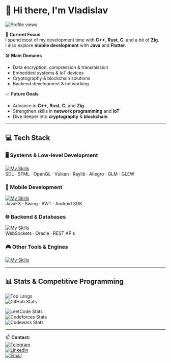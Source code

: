 # 👋 Hi there, I'm Vladislav  
![Profile views](https://komarev.com/ghpvc/?username=Andezion&label=Profile%20views&color=0e75b6&style=flat)

🎯 **Current Focus**  
I spend most of my development time with **C++**, **Rust**, **C**, and a bit of **Zig**.  
I also explore **mobile development** with **Java** and **Flutter**.

🛠 **Main Domains**  
- Data encryption, compression & transmission  
- Embedded systems & IoT devices  
- Cryptography & blockchain solutions  
- Backend development & networking  

📈 **Future Goals**  
- Advance in **C++**, **Rust**, **C**, and **Zig**  
- Strengthen skills in **network programming** and **IoT**  
- Dive deeper into **cryptography** & **blockchain**  

---

## 💻 Tech Stack

### 🖥 Systems & Low-level Development  
[![My Skills](https://skillicons.dev/icons?i=c,cpp,rust,zig,cmake,linux,git)](https://skillicons.dev)  
SDL · SFML · OpenGL · Vulkan · Raylib · Allegro · GLM · GLEW

### 📱 Mobile Development  
[![My Skills](https://skillicons.dev/icons?i=java,dart,flutter,androidstudio)](https://skillicons.dev)  
JavaFX · Swing · AWT · Android SDK

### 🌐 Backend & Databases  
[![My Skills](https://skillicons.dev/icons?i=spring,docker,mysql,postgresql)](https://skillicons.dev)  
WebSockets · Oracle · REST APIs

### 🎮 Other Tools & Engines  
[![My Skills](https://skillicons.dev/icons?i=godot,unreal,blender)](https://skillicons.dev)

---

## 📊 Stats & Competitive Programming

![Top Langs](https://github-readme-stats.vercel.app/api/top-langs/?username=Andezion&layout=compact&theme=dark)  
![GitHub Stats](https://github-readme-stats.vercel.app/api?username=Andezion&show_icons=true&theme=dark)

![LeetCode Stats](https://leetcard.jacoblin.cool/Andezion?ext=activity&theme=dark)  
![Codeforces Stats](https://codeforces-readme-stats.vercel.app/api/card?username=Andezion&theme=dark)  
![Codewars Stats](https://github.r2v.ch/codewars?user=Andezion&stroke=%23BB432C)

---

📫 **Contact:**  
[![Telegram](https://img.shields.io/badge/Telegram-26A5E4?style=flat&logo=telegram&logoColor=white)](#)  
[![LinkedIn](https://img.shields.io/badge/LinkedIn-0e76a8?style=flat&logo=linkedin&logoColor=white)](#)  
[![Email](https://img.shields.io/badge/Email-D14836?style=flat&logo=gmail&logoColor=white)](#)
